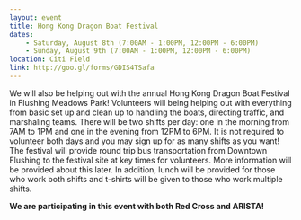 ```yaml
---
layout: event
title: Hong Kong Dragon Boat Festival
dates:
    - Saturday, August 8th (7:00AM - 1:00PM, 12:00PM - 6:00PM)
    - Sunday, August 9th (7:00AM - 1:00PM, 12:00PM - 6:00PM)
location: Citi Field
link: http://goo.gl/forms/GDIS4TSafa
---
```

We will also be helping out with the annual Hong Kong Dragon Boat Festival in Flushing Meadows Park! Volunteers will being helping out with everything from basic set up and clean up to handling the boats, directing traffic, and marshaling teams. There will be two shifts per day: one in the morning from 7AM to 1PM and one in the evening from 12PM to 6PM. It is not required to volunteer both days and you may sign up for as many shifts as you want! The festival will provide round trip bus transportation from Downtown Flushing to the festival site at key times for volunteers. More information will be provided about this later. In addition, lunch will be provided for those who work both shifts and t-shirts will be given to those who work multiple shifts.

**We are participating in this event with both Red Cross and ARISTA!**